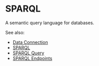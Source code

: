 <!-- TITLE: SPARQL -->
<!-- SUBTITLE: -->

# SPARQL

A semantic query language for databases.

See also:

  * [Data Connection](data-connection.md)
  * [SPARQL](https://en.wikipedia.org/wiki/SPARQL)
  * [SPARQL Query](../sparql-query.md)
  * [SPARQL Endpoints](https://www.w3.org/wiki/SparqlEndpoints)
